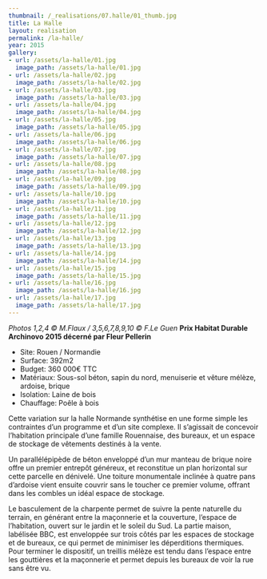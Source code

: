 ```yaml
---
thumbnail: /_realisations/07.halle/01_thumb.jpg
title: La Halle
layout: realisation
permalink: /la-halle/
year: 2015
gallery:
- url: /assets/la-halle/01.jpg
  image_path: /assets/la-halle/01.jpg
- url: /assets/la-halle/02.jpg
  image_path: /assets/la-halle/02.jpg
- url: /assets/la-halle/03.jpg
  image_path: /assets/la-halle/03.jpg
- url: /assets/la-halle/04.jpg
  image_path: /assets/la-halle/04.jpg
- url: /assets/la-halle/05.jpg
  image_path: /assets/la-halle/05.jpg
- url: /assets/la-halle/06.jpg
  image_path: /assets/la-halle/06.jpg
- url: /assets/la-halle/07.jpg
  image_path: /assets/la-halle/07.jpg
- url: /assets/la-halle/08.jpg
  image_path: /assets/la-halle/08.jpg
- url: /assets/la-halle/09.jpg
  image_path: /assets/la-halle/09.jpg
- url: /assets/la-halle/10.jpg
  image_path: /assets/la-halle/10.jpg
- url: /assets/la-halle/11.jpg
  image_path: /assets/la-halle/11.jpg
- url: /assets/la-halle/12.jpg
  image_path: /assets/la-halle/12.jpg
- url: /assets/la-halle/13.jpg
  image_path: /assets/la-halle/13.jpg
- url: /assets/la-halle/14.jpg
  image_path: /assets/la-halle/14.jpg
- url: /assets/la-halle/15.jpg
  image_path: /assets/la-halle/15.jpg
- url: /assets/la-halle/16.jpg
  image_path: /assets/la-halle/16.jpg
- url: /assets/la-halle/17.jpg
  image_path: /assets/la-halle/17.jpg
---
```



<i>Photos 1,2,4 © M.Flaux / 3,5,6,7,8,9,10 © F.Le Guen</i>
<B>Prix Habitat Durable Archinovo 2015 décerné par Fleur Pellerin</B>

  * Site: Rouen / Normandie
  * Surface: 392m2
  * Budget: 360 000€ TTC
  * Matériaux: Sous-sol béton, sapin du nord, menuiserie et vêture mélèze, ardoise, brique
  * Isolation: Laine de bois
  * Chauffage: Poêle à bois

Cette variation sur la halle Normande  synthétise en une forme simple les contraintes d’un programme et d’un site complexe.
Il s’agissait de concevoir l’habitation principale d’une famille Rouennaise, des bureaux, et un espace  de stockage de vêtements destinés à la vente.

Un parallélépipède de béton  enveloppé d’un mur manteau de brique noire offre un premier entrepôt  généreux, et reconstitue un plan horizontal sur cette parcelle en dénivelé.
Une toiture monumentale inclinée à quatre pans d’ardoise vient ensuite couvrir sans le toucher ce premier volume, offrant dans les combles un idéal espace de stockage.

Le basculement de la charpente permet de suivre la pente naturelle du terrain, en générant entre la maçonnerie et la couverture, l’espace de l’habitation, ouvert sur  le jardin et le soleil du Sud.
La partie maison, labélisée BBC, est enveloppée sur trois côtés par les espaces de stockage et de bureaux, ce qui permet de minimiser les déperditions thermiques.
Pour terminer le dispositif, un treillis mélèze est tendu dans l’espace entre les gouttières et la maçonnerie et permet depuis les bureaux de voir la rue sans être vu.